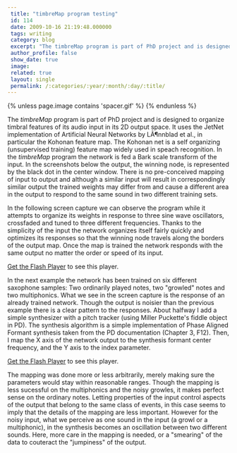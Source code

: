 ```yaml
---
 title: "timbreMap program testing"
 id: 114
 date: 2009-10-16 21:19:48.000000
 tags: writing
 category: blog
 excerpt: "The timbreMap program is part of PhD project and is designed to organize timbral features of its audio input in its 2D output space. It uses the JetNet implementation of Artificial Neural Networks by ..."
 author_profile: false
 show_date: true
 image: 
 related: true
 layout: single
 permalink: /:categories/:year/:month/:day/:title/
---
```

{% unless page.image contains 'spacer.gif' %}
{% endunless %}

The <em>timbreMap</em> program is part of PhD project and is designed to organize timbral features of its audio input in its 2D output space. It uses the JetNet implementation of Artificial Neural Networks by LÃ¶nnblad et al., in particular the Kohonan feature map. The Kohonan net is a self organizing (unsupervised training) feature map widely used in speach recognition. In the <em>timbreMap</em> program the network is fed a Bark scale transform of the input. In the screenshots below the output, the winning node, is represented by the black dot in the center window. There is no pre-conceived mapping of input to output and although a similar input will result in correspondingly similar output the trained weights may differ from and cause a different area in the output to respond to the same sound in two different training sets.



In the following screen capture we can observe the program while it attempts to organize its weights in response to three sine wave oscillators, crossfaded and tuned to three different frequencies. Thanks to the simplicity of the input the network organizes itself fairly quickly and optimizes its responses so that the winning node travels along the borders of the output map. Once the map is trained the network responds with the same output no matter the order or speed of its input.



<p id="player1"><a href="http://www.macromedia.com/go/getflashplayer">Get the Flash Player</a> to see this player.

<script type="text/javascript">
	var s1 = new SWFObject("http://www.henrikfrisk.com/script/flvplayer.swf","single","290","240","7");
	s1.addParam("allowfullscreen","true");
s1.addVariable("file","/assets/files/diary/sine-edited.flv");
	s1.addVariable("width","290");
	s1.addVariable("height","240");
	s1.write("player1");
</script>




In the next example the network has been trained on six different saxophone samples: Two ordinarily played notes, two "growled" notes and two multiphonics. What we see in the screen capture is the response of an already trained network. Though the output is noisier than the previous example there is a clear pattern to the responses. About halfway I add a simple synthesizer with a pitch tracker (using Miller Puckette's fiddle object in PD). The synthesis algorithm is a simple implementation of Phase Aligned Formant synthesis taken from the PD documentation (Chapter 3, F12). Then, I map the X axis of the network output to the synthesis formant center frequency, and the Y axis to the index parameter.



<p id="player2"><a href="http://www.macromedia.com/go/getflashplayer">Get the Flash Player</a> to see this player.

<script type="text/javascript">
	var s1 = new SWFObject("http://www.henrikfrisk.com/script/flvplayer.swf","single","290","240","7");
	s1.addParam("allowfullscreen","true");
s1.addVariable("file","/assets/files/diary/sax-edited.flv");
	s1.addVariable("width","290");
	s1.addVariable("height","240");
	s1.write("player2");
</script>




The mapping was done more or less arbitrarily, merely making sure the parameters would stay within reasonable ranges. Though the mapping is less sucessful on the multiphonics and the noisy growles, it makes perfect sense on the ordinary notes. Letting properties of the input control aspects of the output that belong to the same class of events, in this case seems to imply that the details of the mapping are less important. However for the noisy input, what we perceive as one sound in the input (a growl or a multiphonic), in the synthesis becomes an oscillation between two different sounds. Here, more care in the mapping is needed, or a "smearing" of the data to couteract the "jumpiness" of the output. 
